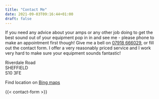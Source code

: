 ```yaml
---
title: "Contact Me"
date: 2021-09-03T09:16:44+01:00
draft: false
---
```


If you need any advice about your amps or any other job doing to get the best sound out of your equipment pop in in and see me - please phone to make an appointment first though! Give me a bell on [07918 666029](tel:07918666029), or fill out the contact form. I offer a very reasonably priced service and I work very hard to make sure your equipment sounds fantastic!

Riverdale Road  
SHEFFIELD  
S10 3FE

Find location on [Bing maps](https://binged.it/2f4Ryk7)

{{< contact-form >}}